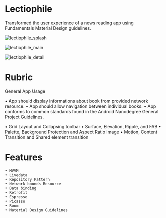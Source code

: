 
# Lectiophile

Transformed the user experience of a news reading app using Fundamentals Material Design guidelines.

![lectiophile_splash](https://user-images.githubusercontent.com/35500199/55667342-f8985f80-580f-11e9-8886-2c731218b543.jpg)

![lectiophile_main](https://user-images.githubusercontent.com/35500199/55667343-fcc47d00-580f-11e9-9c5e-ce65ed7151c4.jpg)

![lectiophile_detail](https://user-images.githubusercontent.com/35500199/55667344-fdf5aa00-580f-11e9-8994-1315bc1e4ddb.jpg)


# Rubric
General App Usage

   • App should display informations about book from provided network resource.
   • App should allow navigation between individual books.
   • App conforms to common standards found in the Android Nanodegree General Project Guidelines.
    
   • Grid Layout and Collapsing toolbar
   • Surface, Elevation, Ripple, and FAB
   • Palette, Background Protection and Aspect Ratio Image
   • Motion, Content Transition and Shared element transition

# Features

    • MVVM
    • Livedata
    • Repository Pattern
    • Network bounds Resource
    • Data binding
    • Retrofit
    • Espresso
    • Picasso
    • Room
    • Material Design Guidelines
 
